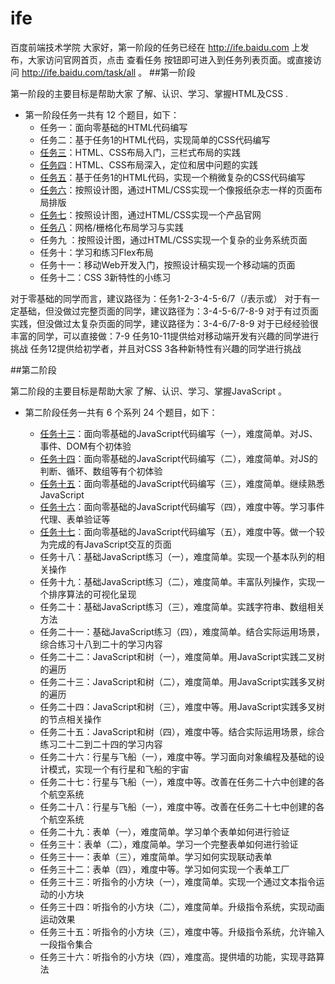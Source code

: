 # ife
百度前端技术学院
大家好，第一阶段的任务已经在 http://ife.baidu.com 上发布，大家访问官网首页，点击 查看任务 按钮即可进入到任务列表页面。或直接访问 http://ife.baidu.com/task/all 。
##第一阶段

第一阶段的主要目标是帮助大家 了解、认识、学习、掌握HTML及CSS .

- 第一阶段任务一共有 12 个题目，如下：
     - 任务一：面向零基础的HTML代码编写
     - 任务二：基于任务1的HTML代码，实现简单的CSS代码编写
  	 - [任务三](http://fanfan830.github.io/ife/03/index.html)：HTML、CSS布局入门，三栏式布局的实践
     - [任务四](http://fanfan830.github.io/ife/04/task4-flex.html)：HTML、CSS布局深入，定位和居中问题的实践
     - [任务五](http://fanfan830.github.io/ife/05/task05.html)：基于任务1的HTML代码，实现一个稍微复杂的CSS代码编写
     - [任务六](http://fanfan830.github.io/ife/06/task06.html)：按照设计图，通过HTML/CSS实现一个像报纸杂志一样的页面布局排版
     - [任务七](http://fanfan830.github.io/ife/07/task07.html)：按照设计图，通过HTML/CSS实现一个产品官网
     - [任务八](http://fanfan830.github.io/ife/08/task08.html)：网格/栅格化布局学习与实践
     - 任务九 ：按照设计图，通过HTML/CSS实现一个复杂的业务系统页面
     - 任务十：学习和练习Flex布局
     - 任务十一：移动Web开发入门，按照设计稿实现一个移动端的页面
     - 任务十二：CSS 3新特性的小练习

对于零基础的同学而言，建议路径为：任务1-2-3-4-5-6/7（/表示或）
对于有一定基础，但没做过完整页面的同学，建议路径为：3-4-5-6/7-8-9
对于有过页面实践，但没做过太复杂页面的同学，建议路径为：3-4-6/7-8-9
对于已经经验很丰富的同学，可以直接做：7-9
任务10-11提供给对移动端开发有兴趣的同学进行挑战
任务12提供给初学者，并且对CSS 3各种新特性有兴趣的同学进行挑战

##第二阶段

第二阶段的主要目标是帮助大家 了解、认识、学习、掌握JavaScript 。

- 第二阶段任务一共有 6 个系列 24 个题目，如下：

  - [任务十三](http://fanfan830.github.io/ife/13/task13.html)：面向零基础的JavaScript代码编写（一），难度简单。对JS、事件、DOM有个初体验
  - [任务十四](http://fanfan830.github.io/ife/14/task14.html)：面向零基础的JavaScript代码编写（二），难度简单。对JS的判断、循环、数组等有个初体验
  - [任务十五](http://fanfan830.github.io/ife/15/task15.html)：面向零基础的JavaScript代码编写（三），难度简单。继续熟悉JavaScript
  - [任务十六](http://fanfan830.github.io/ife/16/task16.html)：面向零基础的JavaScript代码编写（四），难度中等。学习事件代理、表单验证等
  - [任务十七](http://fanfan830.github.io/ife/17/task17.html)：面向零基础的JavaScript代码编写（五），难度中等。做一个较为完成的有JavaScript交互的页面
  - 任务十八：基础JavaScript练习（一），难度简单。实现一个基本队列的相关操作
  - 任务十九：基础JavaScript练习（二），难度简单。丰富队列操作，实现一个排序算法的可视化呈现
  - 任务二十：基础JavaScript练习（三），难度简单。实践字符串、数组相关方法
  - 任务二十一：基础JavaScript练习（四），难度简单。结合实际运用场景，综合练习十八到二十的学习内容
  - 任务二十二：JavaScript和树（一），难度简单。用JavaScript实践二叉树的遍历
  - 任务二十三：JavaScript和树（二），难度简单。用JavaScript实践多叉树的遍历
  - 任务二十四：JavaScript和树（三），难度中等。用JavaScript实践多叉树的节点相关操作
  - 任务二十五：JavaScript和树（四），难度中等。结合实际运用场景，综合练习二十二到二十四的学习内容
  - 任务二十六：行星与飞船（一），难度中等。学习面向对象编程及基础的设计模式，实现一个有行星和飞船的宇宙
  - 任务二十七：行星与飞船（一），难度中等。改善在任务二十六中创建的各个航空系统
  - 任务二十八：行星与飞船（一），难度中等。改善在任务二十七中创建的各个航空系统
  - 任务二十九：表单（一），难度简单。学习单个表单如何进行验证
  - 任务三十：表单（二），难度简单。学习一个完整表单如何进行验证
  - 任务三十一：表单（三），难度简单。学习如何实现联动表单
  - 任务三十二：表单（四），难度中等。学习如何实现一个表单工厂
  - 任务三十三：听指令的小方块（一），难度简单。实现一个通过文本指令运动的小方块
  - 任务三十四：听指令的小方块（二），难度简单。升级指令系统，实现动画运动效果
  - 任务三十五：听指令的小方块（三），难度中等。升级指令系统，允许输入一段指令集合
  - 任务三十六：听指令的小方块（四），难度高。提供墙的功能，实现寻路算法

